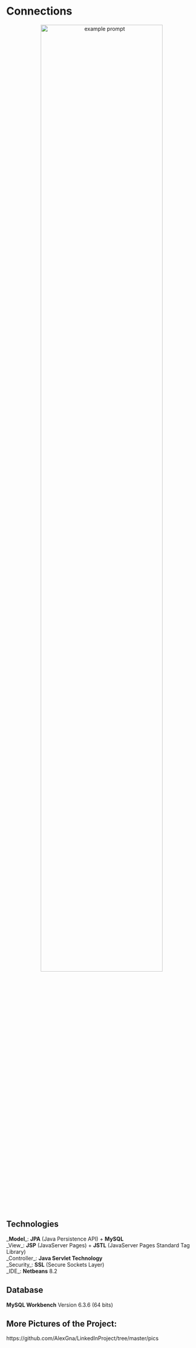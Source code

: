 # Connections

<p align="center"> <img src="https://user-images.githubusercontent.com/44316752/49393551-3ee29280-f73a-11e8-88e2-6326baa4bcdc.gif" alt="example prompt" width="80%" height="80%" /></p>

<h2>Technologies</h2>
_<b>Model</b>_: <b>JPA</b> (Java Persistence API) + <b>MySQL</b> </br>
_View_: <b>JSP</b> (JavaServer Pages) + <b>JSTL</b> (JavaServer Pages Standard Tag Library) </br>
_Controller_: <b>Java Servlet Technology</b> </br>
_Security_: <b>SSL</b> (Secure Sockets Layer) </br>
_IDE_: <b>Netbeans</b> 8.2

<h2> Database </h2>
<b>MySQL Workbench</b> Version 6.3.6 (64 bits)

<h2>More Pictures of the Project:</h2>
https://github.com/AlexGna/LinkedInProject/tree/master/pics

